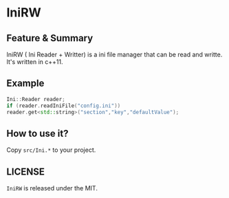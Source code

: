 # IniRW

##  Feature & Summary

IniRW ( Ini Reader + Writter) is a ini file manager that can be read and writte. 
It's written in c++11.

## Example

```c++
Ini::Reader reader;
if (reader.readIniFile("config.ini"))
reader.get<std::string>("section","key","defaultValue");
```

## How to use it?
Copy `src/Ini.*` to your project.

## LICENSE
`IniRW` is released under the MIT.

